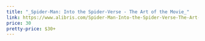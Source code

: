 ```yaml
---
title: "_Spider-Man: Into the Spider-Verse - The Art of the Movie_"
link: https://www.alibris.com/Spider-Man-Into-the-Spider-Verse-The-Art-of-the-Movie-Ramin-Zahed/book/41207677
price: 30
pretty-price: $30+
---
```

